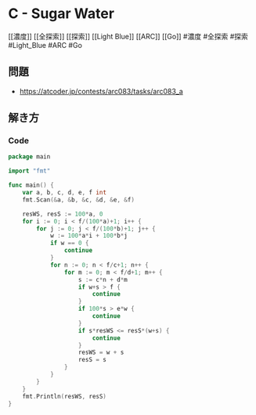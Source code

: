# C - Sugar Water
[[濃度]] [[全探索]] [[探索]] [[Light Blue]] [[ARC]] [[Go]]
#濃度 #全探索 #探索 #Light_Blue #ARC #Go 

## 問題
- https://atcoder.jp/contests/arc083/tasks/arc083_a

## 解き方
### Code
```go
package main

import "fmt"

func main() {
	var a, b, c, d, e, f int
	fmt.Scan(&a, &b, &c, &d, &e, &f)

	resWS, resS := 100*a, 0
	for i := 0; i < f/(100*a)+1; i++ {
		for j := 0; j < f/(100*b)+1; j++ {
			w := 100*a*i + 100*b*j
			if w == 0 {
				continue
			}
			for n := 0; n < f/c+1; n++ {
				for m := 0; m < f/d+1; m++ {
					s := c*n + d*m
					if w+s > f {
						continue
					}
					if 100*s > e*w {
						continue
					}
					if s*resWS <= resS*(w+s) {
						continue
					}
					resWS = w + s
					resS = s
				}
			}
		}
	}
	fmt.Println(resWS, resS)
}
```
